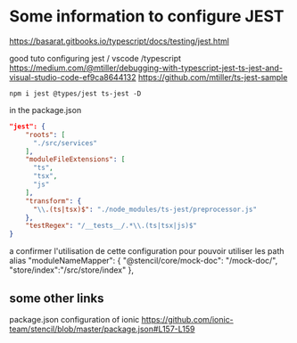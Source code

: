 
# Some information to configure JEST

<https://basarat.gitbooks.io/typescript/docs/testing/jest.html>


good tuto configuring jest / vscode /typescript
https://medium.com/@mtiller/debugging-with-typescript-jest-ts-jest-and-visual-studio-code-ef9ca8644132
https://github.com/mtiller/ts-jest-sample


``` batch
npm i jest @types/jest ts-jest -D
```

<!-- Add the following jest.config.js file to the root of your project:

``` json
module.exports = {
  "roots": [  
    "<rootDir>/src"  
  ],
  "transform": {
    "^.+\\.tsx?$": "ts-jest"
  },
  "testRegex": "(/__tests__/.*|(\\.|/)(test|spec))\\.tsx?$",
  "moduleFileExtensions": [
    "ts",
    "tsx",
    "js",
    "jsx",
    "json",
    "node"
  ],
}
``` -->

in the package.json

``` json
"jest": {
    "roots": [
      "./src/services"
    ],
    "moduleFileExtensions": [
      "ts",
      "tsx",
      "js"
    ],
    "transform": {
      "\\.(ts|tsx)$": "./node_modules/ts-jest/preprocessor.js"
    },
    "testRegex": "/__tests__/.*\\.(ts|tsx|js)$"
}
```

a confirmer l'utilisation de cette configuration pour pouvoir utiliser les path alias
    "moduleNameMapper": {
      "@stencil/core/mock-doc": "<rootDir>/mock-doc/",
      "store/index":"<rootDir>/src/store/index"
    },

## some other links

package.json configuration of ionic
<https://github.com/ionic-team/stencil/blob/master/package.json#L157-L159>

